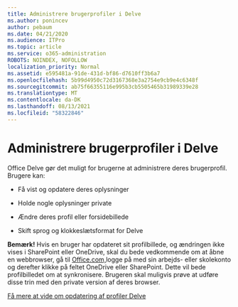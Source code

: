 ```yaml
---
title: Administrere brugerprofiler i Delve
ms.author: ponincev
author: pebaum
ms.date: 04/21/2020
ms.audience: ITPro
ms.topic: article
ms.service: o365-administration
ROBOTS: NOINDEX, NOFOLLOW
localization_priority: Normal
ms.assetid: e595481a-91de-431d-bf86-d7610ff3b6a7
ms.openlocfilehash: 5b99d4950c72d3167368e3a2754e9cb9e4c6348f
ms.sourcegitcommit: ab75f66355116e995b3cb5505465b31989339e28
ms.translationtype: MT
ms.contentlocale: da-DK
ms.lasthandoff: 08/13/2021
ms.locfileid: "58322846"
---
```

# <a name="manage-user-profiles-in-delve"></a>Administrere brugerprofiler i Delve

Office Delve gør det muligt for brugerne at administrere deres brugerprofil. Brugere kan:
  
- Få vist og opdatere deres oplysninger
    
- Holde nogle oplysninger private
    
- Ændre deres profil eller forsidebillede
    
- Skift sprog og klokkeslætsformat for Delve
    
**Bemærk!** Hvis en bruger har opdateret sit profilbillede, og ændringen ikke vises i SharePoint eller OneDrive, skal du bede vedkommende om at åbne en webbrowser, gå til [Office.com,](https://www.office.com)logge på med sin arbejds- eller skolekonto og derefter klikke på feltet OneDrive eller SharePoint. Dette vil bede profilbilledet om at synkronisere. Brugeren skal muligvis prøve at udføre disse trin med den private version af deres browser. 
  
[Få mere at vide om opdatering af profiler Delve](https://go.microsoft.com/fwlink/?linkid=735070)
  

